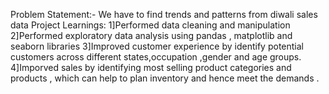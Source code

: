 Problem Statement:- We have to find trends and patterns from diwali sales data 
Project Learnings:
1]Performed data cleaning and manipulation 
2]Performed exploratory data analysis using pandas ,  matplotlib and seaborn libraries
3]Improved customer experience by identify potential customers across different states,occupation ,gender and age groups.
4]Imporved sales by identifying most selling product categories and products , which can help to plan inventory and hence meet the demands .
